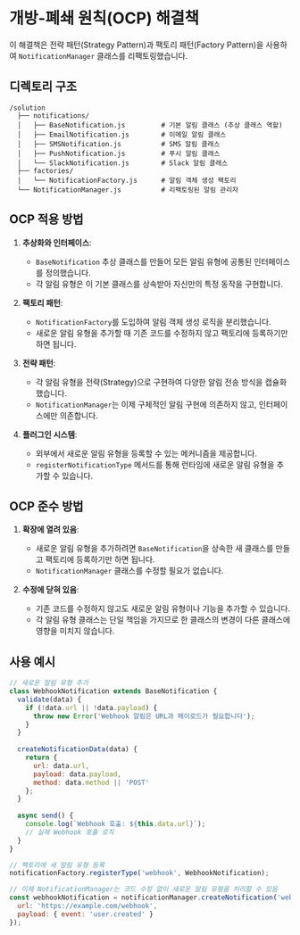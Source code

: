 # 개방-폐쇄 원칙(OCP) 해결책

이 해결책은 전략 패턴(Strategy Pattern)과 팩토리 패턴(Factory Pattern)을 사용하여 `NotificationManager` 클래스를 리팩토링했습니다.

## 디렉토리 구조

```
/solution
  ├── notifications/
  │   ├── BaseNotification.js         # 기본 알림 클래스 (추상 클래스 역할)
  │   ├── EmailNotification.js        # 이메일 알림 클래스
  │   ├── SMSNotification.js          # SMS 알림 클래스
  │   ├── PushNotification.js         # 푸시 알림 클래스
  │   └── SlackNotification.js        # Slack 알림 클래스
  ├── factories/
  │   └── NotificationFactory.js      # 알림 객체 생성 팩토리
  └── NotificationManager.js          # 리팩토링된 알림 관리자
```

## OCP 적용 방법

1. **추상화와 인터페이스**:
   - `BaseNotification` 추상 클래스를 만들어 모든 알림 유형에 공통된 인터페이스를 정의했습니다.
   - 각 알림 유형은 이 기본 클래스를 상속받아 자신만의 특정 동작을 구현합니다.

2. **팩토리 패턴**:
   - `NotificationFactory`를 도입하여 알림 객체 생성 로직을 분리했습니다.
   - 새로운 알림 유형을 추가할 때 기존 코드를 수정하지 않고 팩토리에 등록하기만 하면 됩니다.

3. **전략 패턴**:
   - 각 알림 유형을 전략(Strategy)으로 구현하여 다양한 알림 전송 방식을 캡슐화했습니다.
   - `NotificationManager`는 이제 구체적인 알림 구현에 의존하지 않고, 인터페이스에만 의존합니다.

4. **플러그인 시스템**:
   - 외부에서 새로운 알림 유형을 등록할 수 있는 메커니즘을 제공합니다.
   - `registerNotificationType` 메서드를 통해 런타임에 새로운 알림 유형을 추가할 수 있습니다.

## OCP 준수 방법

1. **확장에 열려 있음**:
   - 새로운 알림 유형을 추가하려면 `BaseNotification`을 상속한 새 클래스를 만들고 팩토리에 등록하기만 하면 됩니다.
   - `NotificationManager` 클래스를 수정할 필요가 없습니다.

2. **수정에 닫혀 있음**:
   - 기존 코드를 수정하지 않고도 새로운 알림 유형이나 기능을 추가할 수 있습니다.
   - 각 알림 유형 클래스는 단일 책임을 가지므로 한 클래스의 변경이 다른 클래스에 영향을 미치지 않습니다.

## 사용 예시

```javascript
// 새로운 알림 유형 추가
class WebhookNotification extends BaseNotification {
  validate(data) {
    if (!data.url || !data.payload) {
      throw new Error('Webhook 알림은 URL과 페이로드가 필요합니다');
    }
  }
  
  createNotificationData(data) {
    return {
      url: data.url,
      payload: data.payload,
      method: data.method || 'POST'
    };
  }
  
  async send() {
    console.log(`Webhook 호출: ${this.data.url}`);
    // 실제 Webhook 호출 로직
  }
}

// 팩토리에 새 알림 유형 등록
notificationFactory.registerType('webhook', WebhookNotification);

// 이제 NotificationManager는 코드 수정 없이 새로운 알림 유형을 처리할 수 있음
const webhookNotification = notificationManager.createNotification('webhook', {
  url: 'https://example.com/webhook',
  payload: { event: 'user.created' }
});
```
